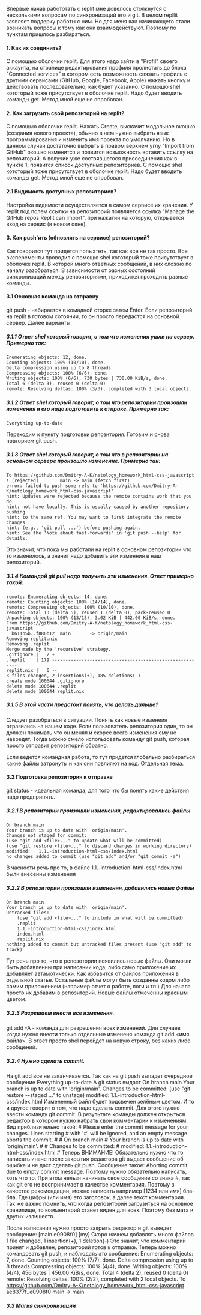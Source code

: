 Впервые начав работотать с replit мне довелось столкнутся с несколькими вопросам по синхронизаций его и git.
В целом repllit заявляет поддерку работы с ним. Но для меня как начинающего стали возникать вопросы к тому как они взаимодействуют. Поэтому по пунктам пришлось разбираться.

#### 1. Как их соединить?
С помощью оболочки replit. Для этого надо зайти в "Profil" своего аккаунта, на странице редактирования профиля пролистать до блока "Connected services" в котором есть возможность связать профиль с другими сервисами (GitHub, Google, Facebook, Apple) нажать кнопку и действовать последовательно, как будет указанно.
С помощю shel кототорый тоже присутствует в оболочке replit. Надо будет вводить команды get. Метод мной еще не опробован.

#### 2. Как загрузить свой репозиторий на replit?
С помощью оболочки replit. Нажать Create, выскачит модальное окошко (создания нового проекта), обычно в нем нужно выбрать язык программирования и изменить имя проекта по умолчанию. Но в данном случаи достаточно выбрвть в правом верхнем углу "Import from GitHub" окошко изменится и появится возможность вставить ссылку на репозиторий. А вслучии уже состоявшегося присоединения как в пункте 1, появится список доступных репозиториев.
С помощю shel кототорый тоже присутствует в оболочке replit. Надо будет вводить команды get. Метод мной еще не опробован.

#### 2.1 Видимость доступных репозиториев?
Настройка видимости осуществляется в самом сервисе их хранения. У replit под полем ссылки на репозиторий появляется ссылка "Manage the GitHub repos Replit can import", при нажатии на которую, открывется вход на сервис (в новом окне).

#### 3. Как push'ить (обновлять на сервисе) репозиторий?
Как говорится тут придется попыхтеть, так как все не так просто. Все эксперементы проводил с помощю shel кототорый тоже присутствует в оболочке replit. В которой много ответных сообщений, в них сложно по началу разобраться. В зависимости от разных состояний синхронизаций между репозиториями, приходится проходить разные команды.
#### 3.1 Основная команда на отправку
git push - набирается в комадной сторке затем Enter. Если репозиторий на replit в готовом сотоянии, то он просто передастся на основной сервер. Далее варианты:
##### 3.1.1 Ответ shel который говорит, о том что изменения ушли на сервер. Примерно так:
    Enumerating objects: 12, done.
    Counting objects: 100% (10/10), done.
    Delta compression using up to 8 threads
    Compressing objects: 100% (6/6), done.
    Writing objects: 100% (6/6), 730 bytes | 730.00 KiB/s, done.
    Total 6 (delta 3), reused 0 (delta 0)
    remote: Resolving deltas: 100% (3/3), completed with 3 local objects.
##### 3.1.2 Ответ shel который говорит, о том что репозитории произошли изменения и его надо подготовить к отпраке. Примерно так:
    Everything up-to-date
Переходим к пункту подготовки репозитория. Готовим и снова повторяем git push.

##### 3.1.3 Ответ shel который говорит, о том что в репозитории на основном сервере произошло изменение. Примерно так:
    To https://github.com/Dmitry-A-K/netology_homework_html-css-javascript
    ! [rejected]        main -> main (fetch first)
    error: failed to push some refs to 'https://github.com/Dmitry-A-K/netology_homework_html-css-javascript'
    hint: Updates were rejected because the remote contains work that you do
    hint: not have locally. This is usually caused by another repository pushing
    hint: to the same ref. You may want to first integrate the remote changes
    hint: (e.g., 'git pull ...') before pushing again.
    hint: See the 'Note about fast-forwards' in 'git push --help' for details.
Это значит, что пока мы работали на replit в основном репозитории что то изменилось, а значит надо добавить эти изменния в наш репозиторий.
##### 3.1.4 Командой git pull надо получить эти изменения. Ответ примерно такой:
    remote: Enumerating objects: 14, done.
    remote: Counting objects: 100% (14/14), done.
    remote: Compressing objects: 100% (10/10), done.
    remote: Total 13 (delta 5), reused 1 (delta 0), pack-reused 0
    Unpacking objects: 100% (13/13), 3.02 KiB | 442.00 KiB/s, done.
    From https://github.com/Dmitry-A-K/netology_homework_html-css-javascript
      b611b5b..f880b12  main       -> origin/main
    Removing replit.nix
    Removing .replit
    Merge made by the 'recursive' strategy.
    .gitignore |   2 +
    .replit    | 179 ---------------------------------------------------------
    replit.nix |   6 --
    3 files changed, 2 insertions(+), 185 deletions(-)
    create mode 100644 .gitignore
    delete mode 100644 .replit
    delete mode 100644 replit.nix
##### 3.1.5 В этой части предстоит понять, что делать дальше?
Следует разобраться в ситуации. Понять как новые изменеия отразились на нашем коде. Если пользователь репозитория один, то он должен понимать что он менял и скорее всего изменения ему не навредят. Тогда можно смело использовать команду git push, которая просто отправит репозиторий обратно.

Если ведется командная работа, то тут придется глобально разбираться какие файлы затронуты и как они повлияют на код. Отдельная тема.

#### 3.2 Подготовка репозитория к отправке
git status - идеальная команда, для того что бы понять какие действия надо предпринять.
##### 3.2.1 В репозитории произошли изменения, редактировались файлы
    On branch main
    Your branch is up to date with 'origin/main'.
    Changes not staged for commit:
    (use "git add <file>..." to update what will be committed)
    (use "git restore <file>..." to discard changes in working directory)
    modified:   1.1.-introduction-html-css/index.html
    no changes added to commit (use "git add" and/or "git commit -a")
В часности речь про то, в файле 1.1.-introduction-html-css/index.html были внесенны изменения
##### 3.2.2 В репозитории произошли изменения, добавились новые файлы
    On branch main
    Your branch is up to date with 'origin/main'.
    Untracked files:
        (use "git add <file>..." to include in what will be committed)
        .replit
        1.1.-introduction-html-css/index.html
        index.html
        replit.nix
    nothing added to commit but untracked files present (use "git add" to track)
Тут речь про то, что в репозотории появились новые файлы. Они могли быть добавленны при написании кода, либо само приложение их добавляет автамотически. Как избавится от файлов приложения в отдельной статье. Остальные файлы могут быть созданны кодом либо самим приложением (например отчет о работе, логи и тп.) Для начала просто их добавим в репозиторий. Новые файлы отмеченны красным цветом.
##### 3.2.3 Разрешаем внести все изменения.
git add -A - команда для разрешения всех изменений. Для случаев когда нужно внести только отдельные измененя команда git add <имя файла>. В ответ просто shel перейдет на новую строку, без каких либо сообщений.
##### 3.2.4 Нужно сделать commit.
На git add все не заканчивается. Так как на git push выпадет очередное сообщение
        Everything up-to-date
А git status выдаст
    On branch main
    Your branch is up to date with 'origin/main'.
    Changes to be committed:
        (use "git restore --staged <file>..." to unstage)
    modified:   1.1.-introduction-html-css/index.html
  Измененный файл будет подсвечен зелёным цветом.
И то и другое говорит о том, что надо сделать commit. Для этого нужно ввести команду git commit.
В результате команды должен открыться редактор в котором нужно набрать свои комментарии к изменениям. Вид приблизительно такой:
        # Please enter the commit message for your changes. Lines starting
        # with '#' will be ignored, and an empty message aborts the commit.
        #
        # On branch main
        # Your branch is up to date with 'origin/main'.
        #
        # Changes to be committed:
        #	modified:   1.1.-introduction-html-css/index.html
        #
Теперь ВНИМАНИЕ! Обязательно нужно что то написать иначе после закрытия редактора git выдаст сообщение об ошибке и не даст сделать git push. Сообщение такое:
        Aborting commit due to empty commit message.
Поэтому нужно обязательно написать, хоть что то. При этом нельзя начинать свое сообщение со знака #, так как git его не воспринимает в качестве комментария. Поэтому в качестве рекомендации, можно написать например [1234 или имя] бла-бла. Где цифры (или имя) это заголовок, а далее текст комментария. Так же важно помнить, что когда репозиторий загрузиться на основное хранилище, то комментарий станет виден для всех. Поэтому без мата и других излишеств.

После написания нужно просто закрыть редактор и git выведет сообщение:
        [main e0908f0] [my] Скоро начнем добавлять много файлов
        1 file changed, 1 insertion(+), 1 deletion(-)
Это значит, что комментарий принят и добавлен, репозиторий готов к отправке. Теперь можно командовать git push, и наблюдать это сообщение:
    Enumerating objects: 7, done.
    Counting objects: 100% (7/7), done.
    Delta compression using up to 8 threads
    Compressing objects: 100% (4/4), done.
    Writing objects: 100% (4/4), 456 bytes | 456.00 KiB/s, done.
    Total 4 (delta 2), reused 0 (delta 0)
    remote: Resolving deltas: 100% (2/2), completed with 2 local objects.
    To https://github.com/Dmitry-A-K/netology_homework_html-css-javascript
    ae8377f..e0908f0  main -> main
    
##### 3.3 Магия синхронизации
    
